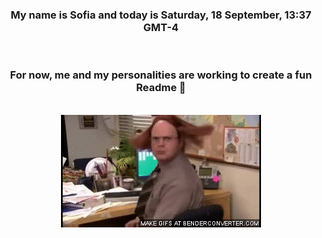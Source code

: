 


<div align="center">
<h3 >My name is Sofia and today is Saturday, 18 September, 13:37 GMT-4</h3><br>
<h3 >For now, me and my personalities are working to create a fun Readme 👋
</h3><br>
<img src='img/dwight.gif' alt='working...'/>
</div>
